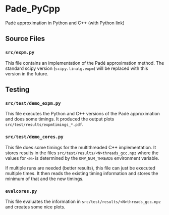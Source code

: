 # Pade_PyCpp

Padé approximation in Python and C++ (with Python link)

## Source Files

### ``src/expm.py``

This file contains an implementation of the Padé approximation method.
The standard scipy version (``scipy.linalg.expm``) will be replaced with this version in the future.

## Testing

### ``src/test/demo_expm.py``
This file executes the Python and C++ versions of the Padé approximation and does some timings.
It produced the output plots ``src/test/results/expmtimings_*.pdf``.

### ``src/test/demo_cores.py``
This file does some timings for the multithreaded C++ implementation.
It stores results in the files ``src/test/results/<N>threads_gcc.npz`` where the values for ``<N>`` is determined by the ``OMP_NUM_THREADS`` environment variable.

If multiple runs are needed (better results), this file can just be executed multiple times.
It then reads the existing timing information and stores the minimum of that and the new timings.

### ``evalcores.py``
This file evaluates the information in ``src/test/results/<N>threads_gcc.npz`` and creates some nice plots.


